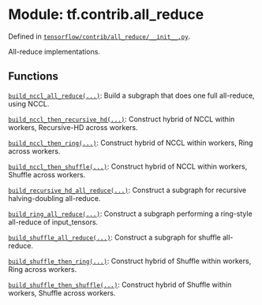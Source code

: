 <div itemscope itemtype="http://developers.google.com/ReferenceObject">
<meta itemprop="name" content="tf.contrib.all_reduce" />
<meta itemprop="path" content="Stable" />
</div>

# Module: tf.contrib.all_reduce



Defined in [`tensorflow/contrib/all_reduce/__init__.py`](https://www.tensorflow.org/code/tensorflow/contrib/all_reduce/__init__.py).

All-reduce implementations.

## Functions

[`build_nccl_all_reduce(...)`](../../tf/contrib/all_reduce/build_nccl_all_reduce.md): Build a subgraph that does one full all-reduce, using NCCL.

[`build_nccl_then_recursive_hd(...)`](../../tf/contrib/all_reduce/build_nccl_then_recursive_hd.md): Construct hybrid of NCCL within workers, Recursive-HD across workers.

[`build_nccl_then_ring(...)`](../../tf/contrib/all_reduce/build_nccl_then_ring.md): Construct hybrid of NCCL within workers, Ring across workers.

[`build_nccl_then_shuffle(...)`](../../tf/contrib/all_reduce/build_nccl_then_shuffle.md): Construct hybrid of NCCL within workers, Shuffle across workers.

[`build_recursive_hd_all_reduce(...)`](../../tf/contrib/all_reduce/build_recursive_hd_all_reduce.md): Construct a subgraph for recursive halving-doubling all-reduce.

[`build_ring_all_reduce(...)`](../../tf/contrib/all_reduce/build_ring_all_reduce.md): Construct a subgraph performing a ring-style all-reduce of input_tensors.

[`build_shuffle_all_reduce(...)`](../../tf/contrib/all_reduce/build_shuffle_all_reduce.md): Construct a subgraph for shuffle all-reduce.

[`build_shuffle_then_ring(...)`](../../tf/contrib/all_reduce/build_shuffle_then_ring.md): Construct hybrid of Shuffle within workers, Ring across workers.

[`build_shuffle_then_shuffle(...)`](../../tf/contrib/all_reduce/build_shuffle_then_shuffle.md): Construct hybrid of Shuffle within workers, Shuffle across workers.

